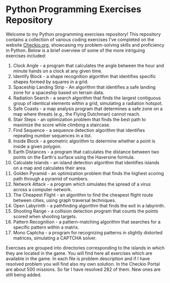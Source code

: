 # Python Programming Exercises Repository
Welcome to my Python programming exercises repository! 
This repository contains a collection of various coding exercises I've completed on the website [Checkio.org](py.checkio.org), 
showcasing my problem-solving skills and proficiency in Python. Below is a brief overview of some of the more intriguing exercises included:

1. Clock Angle - a program that calculates the angle between the hour and minute hands on a clock at any given time.
2. Identify Block - a shape recognition algorithm that identifies specific shapes formed by squares in a grid.
3. Spaceship Landing Strip - An algorithm that identifies a safe landing zone for a spaceship based on terrain data.
4. Radiation Search - a search algorithm that finds the largest contiguous group of identical elements within a grid, simulating a radiation hotspot.
5. Safe Coasts - a map analysis program that determines a safe zone on a map where threats (e.g., the Flying Dutchman) cannot reach.
6. Stair Steps - an optimization problem that finds the best path to maximize the score while climbing a staircase.
7. Find Sequence - a sequence detection algorithm that identifies repeating number sequences in a list.
8. Inside Block - a geometric algorithm to determine whether a point is inside a given polygon.
9. Earth Distances - a program that calculates the distance between two points on the Earth's surface using the Haversine formula.
10. Calculate Islands - an island detection algorithm that identifies islands on a map and calculates their area.
11. Golden Pyramid - an optimization problem that finds the highest scoring path through a pyramid of numbers.
12. Network Attack - a program which simulates the spread of a virus across a computer network.
13. The Cheapest Flight - an algorithm to find the cheapest flight route between cities, using graph traversal techniques.
14. Open Labyrinth - a pathfinding algorithm that finds the exit in a labyrinth.
15. Shooting Range - a collision detection program that counts the points scored when shooting targets.
16. Pattern Recognition - a pattern-matching algorithm that searches for a specific pattern within a matrix.
17. Mono Captcha - a program for recognizing patterns in slightly distorted matrices, simulating a CAPTCHA solver.

Exercises are grouped into directories corresponding to the islands in which they are located in the game.
You will find here all exercises which are available in the game. In each file is problem description and if I have resolved problem you will find also my own solution.
In the Checkio Portal are about 500 missions. So far I have resolved 282 of them. New ones are still being added.
